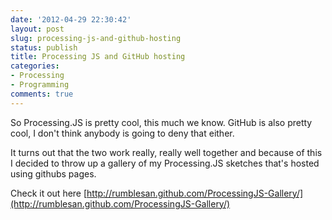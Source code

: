 ```yaml
---
date: '2012-04-29 22:30:42'
layout: post
slug: processing-js-and-github-hosting
status: publish
title: Processing JS and GitHub hosting
categories:
- Processing
- Programming
comments: true
---
```


So Processing.JS is pretty cool, this much we know. GitHub is also pretty cool, I don't think anybody is going to deny that either.

It turns out that the two work really, really well together and because of this I decided to throw up a gallery of my Processing.JS sketches that's hosted using githubs pages.

Check it out here [http://rumblesan.github.com/ProcessingJS-Gallery/](http://rumblesan.github.com/ProcessingJS-Gallery/)
